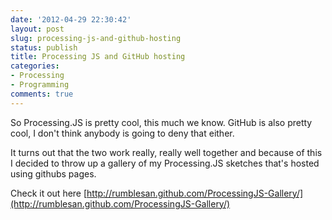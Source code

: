 ```yaml
---
date: '2012-04-29 22:30:42'
layout: post
slug: processing-js-and-github-hosting
status: publish
title: Processing JS and GitHub hosting
categories:
- Processing
- Programming
comments: true
---
```


So Processing.JS is pretty cool, this much we know. GitHub is also pretty cool, I don't think anybody is going to deny that either.

It turns out that the two work really, really well together and because of this I decided to throw up a gallery of my Processing.JS sketches that's hosted using githubs pages.

Check it out here [http://rumblesan.github.com/ProcessingJS-Gallery/](http://rumblesan.github.com/ProcessingJS-Gallery/)
